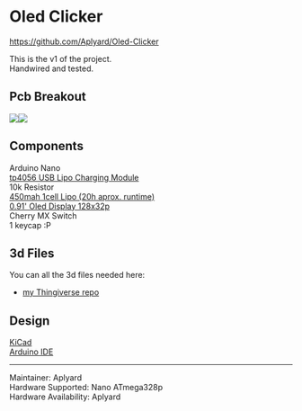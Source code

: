 # Oled Clicker
https://github.com/Aplyard/Oled-Clicker

This is the v1 of the project.  
Handwired and tested.  


Pcb Breakout
-  
![](https://i.imgur.com/7iv7Ryn.png)![](https://i.imgur.com/NoZrHfp.png)

**Components**  
-
Arduino Nano  
[tp4056 USB Lipo Charging Module](https://i.imgur.com/EEmYTeY.png)  
10k Resistor  
[450mah 1cell Lipo (20h aprox. runtime)](https://i.imgur.com/DlrVCJd.png)  
[0.91' Oled Display 128x32p](https://i.imgur.com/tNMHrN5.jpg)  
Cherry MX Switch  
1 keycap :P

**3d Files**
-
You can all the 3d files needed here:
- [my Thingiverse repo](https://www.thingiverse.com/aplyard/designs)

**Design**
-  
    
[KiCad](https://github.com/KiCad)    
[Arduino IDE](https://www.arduino.cc/en/main/software)

---   
Maintainer: Aplyard  
Hardware Supported: Nano ATmega328p  
Hardware Availability: Aplyard
